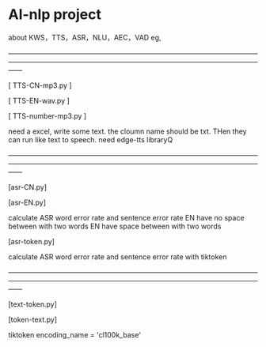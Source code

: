 # AI-nlp project
about KWS，TTS，ASR，NLU，AEC，VAD eg,

——————————————————————————————————————————————————————————————————————————

[ TTS-CN-mp3.py ] 

[ TTS-EN-wav.py ]

[ TTS-number-mp3.py ]

need a excel, write some text. the cloumn name should be txt. THen they can run like text to speech.
need edge-tts libraryQ

——————————————————————————————————————————————————————————————————————————

[asr-CN.py]

[asr-EN.py]

calculate ASR word error rate and sentence error rate 
EN have no space between with two words
EN have space between with two words

[asr-token.py]

calculate ASR word error rate and sentence error rate  with tiktoken

——————————————————————————————————————————————————————————————————————————

[text-token.py]

[token-text.py]

tiktoken  encoding_name = 'cl100k_base'  

